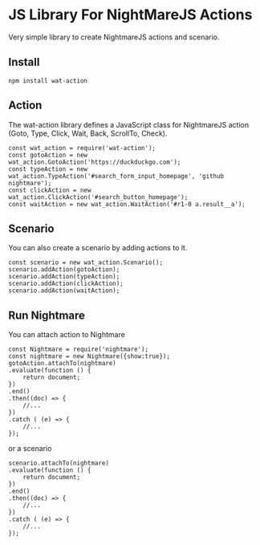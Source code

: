 JS Library For NightMareJS Actions
==================================

Very simple library to create NightmareJS actions and scenario.


Install
-------

    npm install wat-action 


Action
------

The wat-action library defines a JavaScript class for NightmareJS action (Goto, Type, Click, Wait, Back, ScrollTo, Check).

    const wat_action = require('wat-action');
    const gotoAction = new wat_action.GotoAction('https://duckduckgo.com');
    const typeAction = new wat_action.TypeAction('#search_form_input_homepage', 'github nightmare');
    const clickAction = new wat_action.ClickAction('#search_button_homepage');
    const waitAction = new wat_action.WaitAction('#r1-0 a.result__a');


Scenario
--------

You can also create a scenario by adding actions to it.

    const scenario = new wat_action.Scenario();
    scenario.addAction(gotoAction);
    scenario.addAction(typeAction);
    scenario.addAction(clickAction);
    scenario.addAction(waitAction);


Run Nightmare 
------------

You can attach action to Nightmare

    const Nightmare = require('nightmare');	
    const nightmare = new Nightmare({show:true});
    gotoAction.attachTo(nightmare)
    .evaluate(function () {
		return document;
	})
	.end()
	.then((doc) => {
        //...
	})
	.catch ( (e) => {
        //...
    });

or a scenario

    scenario.attachTo(nightmare)
	.evaluate(function () {
	    return document;
	})
	.end()
	.then((doc) => {
        //...
	})
	.catch ( (e) => {
        //...
    });